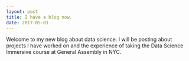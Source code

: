 ```yaml
---
layout: post
title: I have a blog now.
date: 2017-05-01
---
```


Welcome to my new blog about data science. I will be posting about projects I have worked on and the experience of taking the Data Science Immersive course at General Assembly in NYC. 